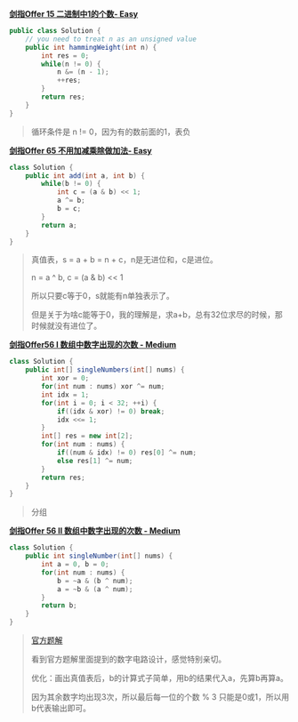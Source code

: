 **[剑指Offer 15 二进制中1的个数- Easy ](https://leetcode-cn.com/problems/er-jin-zhi-zhong-1de-ge-shu-lcof/)**

```java
public class Solution {
    // you need to treat n as an unsigned value
    public int hammingWeight(int n) {
        int res = 0;
        while(n != 0) {
            n &= (n - 1);
            ++res;
        }
        return res;
    }
}
```

> 循环条件是 n != 0，因为有的数前面的1，表负



**[剑指Offer 65 不用加减乘除做加法- Easy ](https://leetcode-cn.com/problems/bu-yong-jia-jian-cheng-chu-zuo-jia-fa-lcof/)**

```java
class Solution {
    public int add(int a, int b) {
        while(b != 0) {
            int c = (a & b) << 1;
            a ^= b;
            b = c;
        }
        return a;
    }
}
```

> 真值表，s = a + b = n + c，n是无进位和，c是进位。
>
> n = a ^ b, c = (a & b) << 1
>
> 所以只要c等于0，s就能有n单独表示了。
>
> 但是关于为啥c能等于0，我的理解是，求a+b，总有32位求尽的时候，那时候就没有进位了。



**[剑指Offer56 I 数组中数字出现的次数 - Medium ](https://leetcode-cn.com/problems/shu-zu-zhong-shu-zi-chu-xian-de-ci-shu-lcof/)**

```java
class Solution {
    public int[] singleNumbers(int[] nums) {
        int xor = 0;
        for(int num : nums) xor ^= num;
        int idx = 1;
        for(int i = 0; i < 32; ++i) {
            if((idx & xor) != 0) break;
            idx <<= 1;
        }
        int[] res = new int[2];
        for(int num : nums) {
            if((num & idx) != 0) res[0] ^= num;
            else res[1] ^= num;
        }
        return res;
    }
}
```

> 分组



**[剑指Offer 56 II 数组中数字出现的次数 - Medium](https://leetcode-cn.com/problems/shu-zu-zhong-shu-zi-chu-xian-de-ci-shu-ii-lcof/)**

```java
class Solution {
    public int singleNumber(int[] nums) {
        int a = 0, b = 0;
        for(int num : nums) {
            b = ~a & (b ^ num);
            a = ~b & (a ^ num);
        }
        return b;
    }
}
```

> [官方题解](https://leetcode-cn.com/problems/single-number-ii/solution/zhi-chu-xian-yi-ci-de-shu-zi-ii-by-leetc-23t6/)
>
> 看到官方题解里面提到的数字电路设计，感觉特别亲切。
>
> 优化：画出真值表后，b的计算式子简单，用b的结果代入a，先算b再算a。
>
> 因为其余数字均出现3次，所以最后每一位的个数 % 3 只能是0或1，所以用b代表输出即可。



